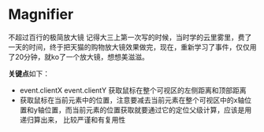 # Magnifier
不超过百行的极简放大镜
记得大三上第一次写的时候，当时学的云里雾里，费了一天的时间，终于把天猫的购物放大镜效果做完，现在，重新学习了事件，仅仅用了20分钟，就ko了一个放大镜，想想美滋滋。

**关键点**如下：
- event.clientX event.clientY 获取鼠标在整个可视区的左侧距离和顶部距离
- 获取鼠标在当前元素中的位置，注意要减去当前元素在整个可视区中的x轴位置和y轴位置，而当前元素的位置获取就要通过它的定位父级计算，应该是用递归算出来，
比较严谨和有复用性

